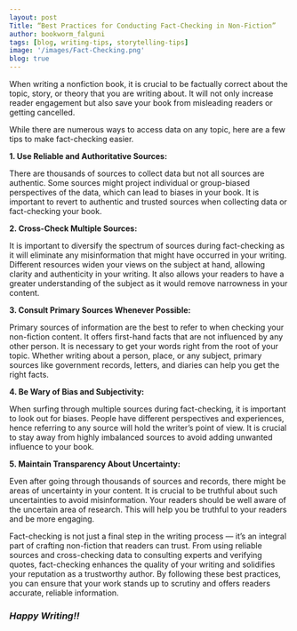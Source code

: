```yaml
---
layout: post
Title: “Best Practices for Conducting Fact-Checking in Non-Fiction”
author: bookworm_falguni
tags: [blog, writing-tips, storytelling-tips]
image: '/images/Fact-Checking.png'
blog: true
---
```

When writing a nonfiction book, it is crucial to be factually correct about the topic, story, or theory that you are writing about. It will not only increase reader engagement but also save your book from misleading readers or getting cancelled. 

While there are numerous ways to access data on any topic, here are a few tips to make fact-checking easier.

**1. Use Reliable and Authoritative Sources:**

There are thousands of sources to collect data but not all sources are authentic. Some sources might project individual or group-biased perspectives of the data, which can lead to biases in your book. It is important to revert to authentic and trusted sources when collecting data or fact-checking your book.


**2. Cross-Check Multiple Sources:**

It is important to diversify the spectrum of sources during fact-checking as it will eliminate any misinformation that might have occurred in your writing. Different resources widen your views on the subject at hand, allowing clarity and authenticity in your writing. It also allows your readers to have a greater understanding of the subject as it would remove narrowness in your content.

**3. Consult Primary Sources Whenever Possible:**

Primary sources of information are the best to refer to when checking your non-fiction content. It offers first-hand facts that are not influenced by any other person. It is necessary to get your words right from the root of your topic. Whether writing about a person, place, or any subject, primary sources like government records, letters, and diaries can help you get the right facts.

**4. Be Wary of Bias and Subjectivity:**

When surfing through multiple sources during fact-checking, it is important to look out for biases. People have different perspectives and experiences, hence referring to any source will hold the writer’s point of view. It is crucial to stay away from highly imbalanced sources to avoid adding unwanted influence to your book.

**5. Maintain Transparency About Uncertainty:**

Even after going through thousands of sources and records, there might be areas of uncertainty in your content. It is crucial to be truthful about such uncertainties to avoid misinformation. Your readers should be well aware of the uncertain area of research. This will help you be truthful to your readers and be more engaging.

Fact-checking is not just a final step in the writing process — it’s an integral part of crafting non-fiction that readers can trust. From using reliable sources and cross-checking data to consulting experts and verifying quotes, fact-checking enhances the quality of your writing and solidifies your reputation as a trustworthy author. By following these best practices, you can ensure that your work stands up to scrutiny and offers readers accurate, reliable information.

### ***Happy Writing!!***
